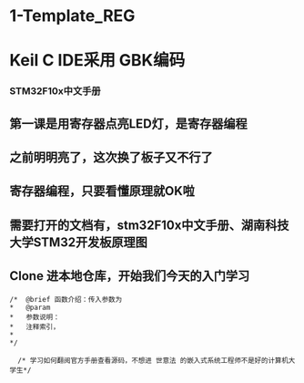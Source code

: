 # 1-Template_REG
# Keil C IDE采用 GBK编码
### STM32F10x中文手册 

## 第一课是用寄存器点亮LED灯，是寄存器编程
## 之前明明亮了，这次换了板子又不行了
## 寄存器编程，只要看懂原理就OK啦
## 需要打开的文档有，stm32F10x中文手册、湖南科技大学STM32开发板原理图
## Clone 进本地仓库，开始我们今天的入门学习
``` 
/*  @brief 函数介绍：传入参数为
*   @param 
*   参数说明：
*   注释索引，
*
*/

  /* 学习如何翻阅官方手册查看源码，不想进 世意法 的嵌入式系统工程师不是好的计算机大学生*/

```
